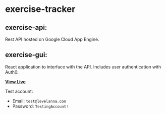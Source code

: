 # exercise-tracker
## exercise-api:
Rest API hosted on Google Cloud App Engine.

## exercise-gui:
React application to interface with the API. Includes user authentication with Auth0.

**[View Live](https://exercises.levelanna.com/)**

Test account:
- Email: `test@levelanna.com`
- Password: `TestingAccount!`